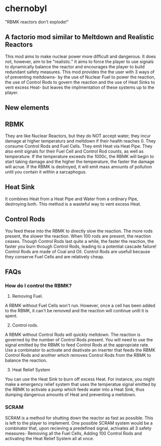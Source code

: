 # chernobyl

"RBMK reactors don't explode!"

## A factorio mod similar to Meltdown and Realistic Reactors

This mod aims to make nuclear power more difficult and dangerous. It does not, however, aim to be "realistic." It aims to force the player to use signals to dynamically balance the reactor and encourages the player to build redundant safety measures. This mod provides the the user with 3 ways of of preventing meltdowns- by the use of Nuclear Fuel to power the reaction, the use of Control Rods to govern the reaction and the use of Heat Sinks to vent excess Heat- but leaves the implmentation of these systems up to the player.  

## New elements

## RBMK
They are like Nuclear Reactors, but they do NOT accept water, they incur damage at higher temperaturs and meltdown if their health reaches 0. They consume Control Rods and Fuel Cells. They emit Heat via Heat Pipe. They also emit signals for their Fuel Cell and Control Rod counts, as well as temperature. If the temperature exceeds the 1000c, the RBMK will begin to start taking damage and the higher the temperature, the faster the damage will acrue. If the RBMK is destroyed, it will emit mass amounts of pollution until you contain it within a sarcaphogus.

## Heat Sink
It combines Heat from a Heat Pipe and Water from a ordinary Pipe, destroying both. This method is a wasteful way to vent excess Heat. 

## Control Rods
You feed these into the RBMK to directly slow the reaction. The more rods present, the slower the reaction. When 100 rods are present, the reaction ceases. Though Control Rods last quite a while, the faster the reaction, the faster you burn through Control Rods, leading to a potential cascade failure! Control Rods are made of Coal and Oil. Control Rods are usefull because they conserve Fuel Cells and are relatively cheap.

## FAQs

### How do I control the RBMK?

1) Removing Fuel.

A RBMK without Fuel Cells won't run. However, once a cell has been added to the RBMK, it can't be removed and the reaction will continue unitl it is spent.

2) Control rods.

A RBMK without Control Rods will quickly meltdown. The reaction is governed by the number of Control Rods present. You will need to use the signal emitted by the RBMK to feed Control Rods at the appropriate rate. Use a combinator to activate and deativate an inserter that feeds the RBMK Control Rods and another which removes Control Rods from the RBMK to balance the reaction.

3) Heat Relief System

You can use the Heat Sink to burn off excess Heat. For instance, you might make a emergency relief system that uses the temperatue signal emitted by the RBMK to activate a pump which feeds water into a Heat Sink, thus dumping dangerous amounts of Heat and preventing a meltdown.

### SCRAM

SCRAM is a method for shutting down the reactor as fast as possible. This is left to the player to implement. One possible SCRAM system would be a combinator that, upon recieving a predefined signal, activates all 3 safety measures- Removing all the Fuel Cells, Adding 100 Control Rods and activating the Heat Relief System all at once.
